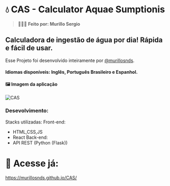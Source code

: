 # 💧 CAS - Calculator Aquae Sumptionis 

> 👨🏻‍💻 **Feito por: Murillo Sergio**

## Calculadora de ingestão de água por dia! Rápida e fácil de usar.

<p>Esse Projeto foi desenvolvido inteiramente por <a href="https://github.com/murillosnds" target="_blank" rel="noopener noreferrer">@murillosnds</a>.

#### Idiomas disponíveis: Inglês, Português Brasileiro e Espanhol. 

#### 🖼️ Imagem da aplicação
![CAS]()

### Desevolvimento:

Stacks utilizadas:
  Front-end:
  - HTML,CSS,JS
  - React
  Back-end:
  - API REST (Python (Flask))

# 🚀 Acesse já:
https://murillosnds.github.io/CAS/

